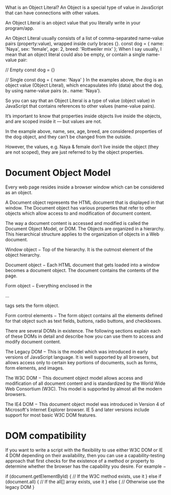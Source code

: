 What is an Object Literal?
An Object is a special type of value in JavaScript that can have connections with other values.

An Object Literal is an object value that you literally write in your program/app.

An Object Literal usually consists of a list of comma-separated name-value pairs (property:value), wrapped inside curly braces {}.
const dog = {
    name: 'Naya',
    sex: 'female',
    age: 2,
    breed: 'Rottweiler mix'
};
When I say usually, I mean that an object literal could also be empty, or contain a single name-value pair:

// Empty
const dog = {}

// Single
const dog = {
    name: 'Naya'
}
In the examples above, the dog is an object value (Object Literal), which encapsulates info (data) about the dog, by using name-value pairs (e.. name: 'Naya').

So you can say that an Object Literal is a type of value (object value) in JavaScript that contains references to other values (name-value pairs).

It’s important to know that properties inside objects live inside the objects, and are scoped inside it — but values are not.

In the example above, name, sex, age, breed, are considered properties of the dog object, and they can’t be changed from the outside.

However, the values, e.g. Naya & female don’t live inside the object (they are not scoped), they are just referred to by the object properties.

# Document Object Model
Every web page resides inside a browser window which can be considered as an object.

A Document object represents the HTML document that is displayed in that window. The Document object has various properties that refer to other objects which allow access to and modification of document content.

The way a document content is accessed and modified is called the Document Object Model, or DOM. The Objects are organized in a hierarchy. This hierarchical structure applies to the organization of objects in a Web document.

Window object − Top of the hierarchy. It is the outmost element of the object hierarchy.

Document object − Each HTML document that gets loaded into a window becomes a document object. The document contains the contents of the page.

Form object − Everything enclosed in the <form>...</form> tags sets the form object.

Form control elements − The form object contains all the elements defined for that object such as text fields, buttons, radio buttons, and checkboxes.

There are several DOMs in existence. The following sections explain each of these DOMs in detail and describe how you can use them to access and modify document content.

The Legacy DOM − This is the model which was introduced in early versions of JavaScript language. It is well supported by all browsers, but allows access only to certain key portions of documents, such as forms, form elements, and images.

The W3C DOM − This document object model allows access and modification of all document content and is standardized by the World Wide Web Consortium (W3C). This model is supported by almost all the modern browsers.

The IE4 DOM − This document object model was introduced in Version 4 of Microsoft's Internet Explorer browser. IE 5 and later versions include support for most basic W3C DOM features.

# DOM compatibility
If you want to write a script with the flexibility to use either W3C DOM or IE 4 DOM depending on their availability, then you can use a capability-testing approach that first checks for the existence of a method or property to determine whether the browser has the capability you desire. For example −

if (document.getElementById) {
   // If the W3C method exists, use it
} else if (document.all) {
   // If the all[] array exists, use it
} else {
   // Otherwise use the legacy DOM
}